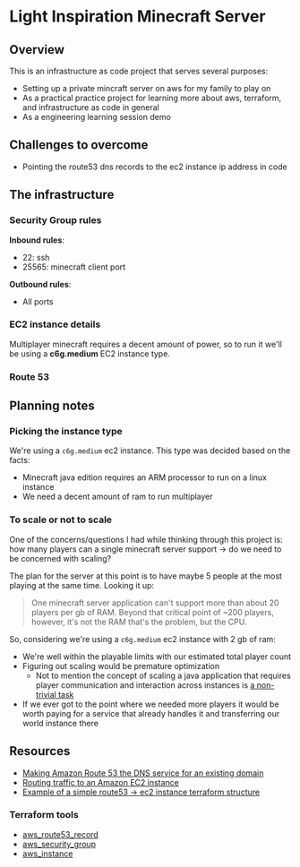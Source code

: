 # Light Inspiration Minecraft Server 

## Overview

This is an infrastructure as code project that serves several purposes:

- Setting up a private mincraft server on aws for my family to play on
- As a practical practice project for learning more about aws, terraform, and infrastructure as code in general
- As a engineering learning session demo

## Challenges to overcome
- Pointing the route53 dns records to the ec2 instance ip address in code

## The infrastructure 

### Security Group rules
**Inbound rules**:
- 22: ssh
- 25565: minecraft client port

**Outbound rules**:
- All ports

### EC2 instance details
Multiplayer minecraft requires a decent amount of power, so to run it we'll be using a **c6g.medium** EC2 instance type. 


### Route 53

## Planning notes

### Picking the instance type
We're using a `c6g.medium` ec2 instance. This type was decided based on the facts:

- Minecraft java edition requires an ARM processor to run on a linux instance
- We need a decent amount of ram to run multiplayer

### To scale or not to scale
One of the concerns/questions I had while thinking through this project is: how many players can a single minecraft server support -> do we need to be concerned with scaling?

The plan for the server at this point is to have maybe 5 people at the most playing at the same time. Looking it up:

> One minecraft server application can't support more than about 20 players per gb of RAM. Beyond that critical point of ~200 players, however, it's not the RAM that's the problem, but the CPU.

So, considering we're using a `c6g.medium` ec2 instance with 2 gb of ram:
- We're well within the playable limits with our estimated total player count
- Figuring out scaling would be premature optimization
  - Not to mention the concept of scaling a java application that requires player communication and interaction across instances is [a non-trivial task](https://www.worldql.com/posts/2021-08-worldql-scalable-minecraft/)
- If we ever got to the point where we needed more players it would be worth paying for a service that already handles it and transferring our world instance there

## Resources
- [Making Amazon Route 53 the DNS service for an existing domain](https://docs.aws.amazon.com/Route53/latest/DeveloperGuide/MigratingDNS.html)
- [Routing traffic to an Amazon EC2 instance](https://docs.aws.amazon.com/Route53/latest/DeveloperGuide/routing-to-ec2-instance.html)
- [Example of a simple route53 -> ec2 instance terraform structure](https://stackoverflow.com/questions/63307373/terraform-route53-simplest-example-to-create-a-dns-record-in-hosted-zone-pointin)
### Terraform tools
- [aws_route53_record](https://registry.terraform.io/providers/hashicorp/aws/latest/docs/resources/route53_record)
- [aws_security_group](https://registry.terraform.io/providers/hashicorp/aws/latest/docs/resources/security_group)
- [aws_instance](https://registry.terraform.io/providers/hashicorp/aws/latest/docs/resources/instance)